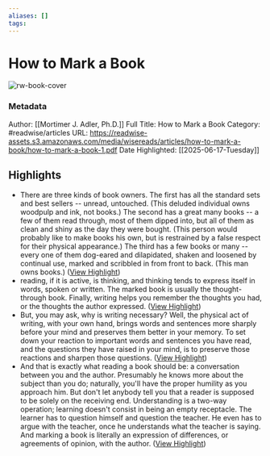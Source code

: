 ```yaml
---
aliases: []
tags:
---
```

# How to Mark a Book

![rw-book-cover](https://readwise-assets.s3.amazonaws.com/media/reader/parsed_document_assets/1469352/-fUagdtlbd5LP_RPawLRRFTan6vHNKqZ4_g7DquKgGQ-cover-1469352.png)
### Metadata
Author: [[Mortimer J. Adler, Ph.D.]]
Full Title: How to Mark a Book
Category: #readwise/articles
URL: https://readwise-assets.s3.amazonaws.com/media/wisereads/articles/how-to-mark-a-book/how-to-mark-a-book-1.pdf
Date Highlighted: [[2025-06-17-Tuesday]]

## Highlights
- There are three kinds of book owners. The first has all the standard sets and best sellers -- unread, untouched. (This deluded individual owns woodpulp and ink, not books.) The second has a great many books -- a few of them read through, most of them dipped into, but all of them as clean and shiny as the day they were bought. (This person would probably like to make books his own, but is restrained by a false respect for their physical appearance.) The third has a few books or many -- every one of them dog-eared and dilapidated, shaken and loosened by continual use, marked and scribbled in from front to back. (This man owns books.) ([View Highlight](https://read.readwise.io/read/01jxzcweachj7v92t3g909286w))
- reading, if it is active, is thinking, and thinking tends to express itself in words, spoken or written. The marked book is usually the thought-through book. Finally, writing helps you remember the thoughts you had, or the thoughts the author expressed. ([View Highlight](https://read.readwise.io/read/01jxzd4acpafhrkkzms0gnn3pa))
- But, you may ask, why is writing necessary? Well, the physical act of writing, with your own hand, brings words and sentences more sharply before your mind and preserves them better in your memory. To set down your reaction to important words and sentences you have read, and the questions they have raised in your mind, is to preserve those reactions and sharpen those questions. ([View Highlight](https://read.readwise.io/read/01jxzd4x7qkngb9x5e8kg1pwe5))
- And that is exactly what reading a book should be: a conversation between you and the author. Presumably he knows more about the subject than you do; naturally, you'll have the proper humility as you approach him. But don't let anybody tell you that a reader is supposed to be solely on the receiving end. Understanding is a two-way operation; learning doesn't consist in being an empty receptacle. The learner has to question himself and question the teacher. He even has to argue with the teacher, once he understands what the teacher is saying. And marking a book is literally an expression of differences, or agreements of opinion, with the author. ([View Highlight](https://read.readwise.io/read/01jxzdgvzpgpmswxbez8tvnj35))
